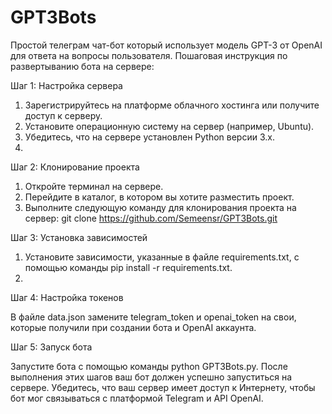 # GPT3Bots
Простой телеграм чат-бот который использует модель GPT-3 от OpenAI для ответа на вопросы пользователя.
Пошаговая инструкция по развертыванию бота на сервере:

Шаг 1: Настройка сервера

1.	Зарегистрируйтесь на платформе облачного хостинга или получите доступ к серверу.
2.	Установите операционную систему на сервер (например, Ubuntu).
3.	Убедитесь, что на сервере установлен Python версии 3.x.
4.	
Шаг 2: Клонирование проекта

1.	Откройте терминал на сервере.
2.	Перейдите в каталог, в котором вы хотите разместить проект.
3.	Выполните следующую команду для клонирования проекта на сервер:
git clone https://github.com/Semeensr/GPT3Bots.git

Шаг 3: Установка зависимостей

1.	Установите зависимости, указанные в файле requirements.txt, с помощью команды pip install -r requirements.txt.
2.	
Шаг 4: Настройка токенов 

В файле data.json замените telegram_token и openai_token на свои, которые получили при создании бота и OpenAI аккаунта.

Шаг 5: Запуск бота

Запустите бота с помощью команды python GPT3Bots.py.
После выполнения этих шагов ваш бот должен успешно запуститься на сервере. Убедитесь, что ваш сервер имеет доступ к Интернету, чтобы бот мог связываться с платформой Telegram и API OpenAI.
